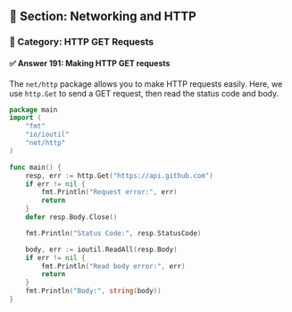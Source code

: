 ## 📘 Section: Networking and HTTP
### 🔹 Category: HTTP GET Requests
#### ✅ Answer 191: Making HTTP GET requests

The `net/http` package allows you to make HTTP requests easily. Here, we use `http.Get` to send a GET request, then read the status code and body.

```go
package main
import (
    "fmt"
    "io/ioutil"
    "net/http"
)

func main() {
    resp, err := http.Get("https://api.github.com")
    if err != nil {
        fmt.Println("Request error:", err)
        return
    }
    defer resp.Body.Close()

    fmt.Println("Status Code:", resp.StatusCode)

    body, err := ioutil.ReadAll(resp.Body)
    if err != nil {
        fmt.Println("Read body error:", err)
        return
    }
    fmt.Println("Body:", string(body))
}
```
